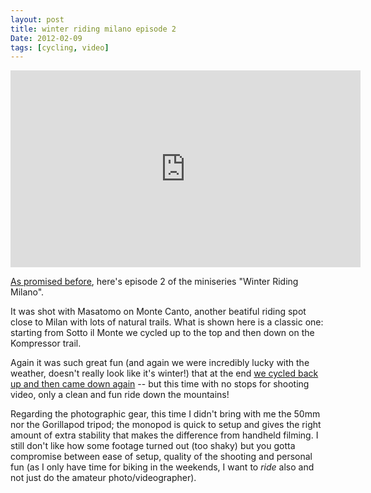 ```yaml
---
layout: post
title: winter riding milano episode 2
Date: 2012-02-09
tags: [cycling, video]
---
```

 

<iframe width="560" height="315" src="http://www.youtube.com/embed/nb1_m14Q9oc?rel=0" frameborder="0"> </iframe>

[As promised before](http://aadm.github.com/2011-12-20-winter-riding-milano-episode-1.html), here's episode 2 of the miniseries "Winter Riding Milano".

It was shot with Masatomo on Monte Canto, another beatiful riding spot close to Milan with lots of natural trails. What is shown here is a classic one: starting from Sotto il Monte we cycled up to the top and then down on the Kompressor trail.

Again it was such great fun (and again we were incredibly lucky with the weather, doesn't really look like it's winter!) that at the end [we cycled back up and then came down again](http://connect.garmin.com/activity/140029963) -- but this time with no stops for shooting video, only a clean and fun ride down the mountains!

Regarding the photographic gear, this time I didn't bring with me the 50mm nor the Gorillapod tripod; the monopod is quick to setup and gives the right amount of extra stability that makes the difference from handheld filming. I still don't like how some footage turned out (too shaky) but you gotta compromise between ease of setup, quality of the shooting and personal fun (as I only have time for biking in the weekends, I want to *ride* also and not just do the amateur photo/videographer).



